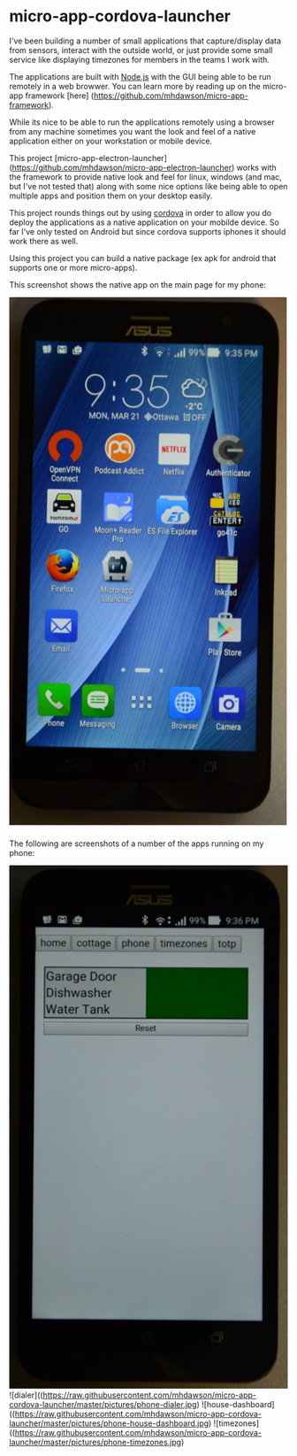 # micro-app-cordova-launcher

I've been building a number of small applications that capture/display
data from sensors, interact with the outside world, or just provide
some small service like displaying timezones for members in the teams
I work with.

The applications are built with [Node.js](https://nodejs.org/en/) with
the GUI being able to be run remotely in a web browwer.  You can learn
more by reading up on the micro-app framework [here]
(https://github.com/mhdawson/micro-app-framework).

While its nice to be able to run the applications remotely using 
a browser from any machine sometimes you want the look and feel of
a native application either on your workstation or mobile device.

This project [micro-app-electron-launcher]
(https://github.com/mhdawson/micro-app-electron-launcher) works
with the framework to provide native look and feel for linux,
windows (and mac, but I've not tested that) along with some
nice options like being able to open multiple apps and position
them on your desktop easily.

This project rounds things out by using
[cordova](https://cordova.apache.org/) in order to allow
you do deploy the applications as a native application on your
mobilde device.  So far I've only tested on Android but since
cordova supports iphones it should work there as well.

Using this project you can build a native package (ex apk
for android that supports one or more micro-apps).

This screenshot shows the native app on the main page for my
phone:

![phone-main-page](https://raw.githubusercontent.com/mhdawson/micro-app-cordova-launcher/master/pictures/phone-app-display.jpg)


The following are screenshots of a number of the apps running
on my phone:

![alert-dashboard](https://raw.githubusercontent.com/mhdawson/micro-app-cordova-launcher/master/pictures/phone-alert-dashboard.jpg)
![dialer]((https://raw.githubusercontent.com/mhdawson/micro-app-cordova-launcher/master/pictures/phone-dialer.jpg)
![house-dashboard]((https://raw.githubusercontent.com/mhdawson/micro-app-cordova-launcher/master/pictures/phone-house-dashboard.jpg)
![timezones]((https://raw.githubusercontent.com/mhdawson/micro-app-cordova-launcher/master/pictures/phone-timezones.jpg)

